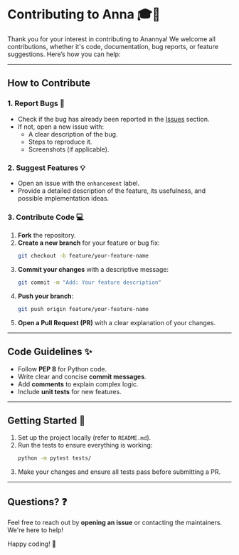 # Contributing to Anna 🎓🤖

Thank you for your interest in contributing to Anannya! We welcome all contributions, whether it's code, documentation, bug reports, or feature suggestions. Here’s how you can help:

---

## How to Contribute

### 1. Report Bugs 🐛
- Check if the bug has already been reported in the [Issues](https://github.com/Mainali1/Ai-Anna/issues) section.
- If not, open a new issue with:
  - A clear description of the bug.
  - Steps to reproduce it.
  - Screenshots (if applicable).

### 2. Suggest Features 💡
- Open an issue with the `enhancement` label.
- Provide a detailed description of the feature, its usefulness, and possible implementation ideas.

### 3. Contribute Code 💻
1. **Fork** the repository.
2. **Create a new branch** for your feature or bug fix:
   ```bash
   git checkout -b feature/your-feature-name
   ```
3. **Commit your changes** with a descriptive message:
   ```bash
   git commit -m "Add: Your feature description"
   ```
4. **Push your branch**:
   ```bash
   git push origin feature/your-feature-name
   ```
5. **Open a Pull Request (PR)** with a clear explanation of your changes.

---

## Code Guidelines ✨
- Follow **PEP 8** for Python code.
- Write clear and concise **commit messages**.
- Add **comments** to explain complex logic.
- Include **unit tests** for new features.

---

## Getting Started 🚀
1. Set up the project locally (refer to `README.md`).
2. Run the tests to ensure everything is working:
   ```bash
   python -m pytest tests/
   ```
3. Make your changes and ensure all tests pass before submitting a PR.

---

## Questions? ❓
Feel free to reach out by **opening an issue** or contacting the maintainers. We're here to help!

Happy coding! 🚀